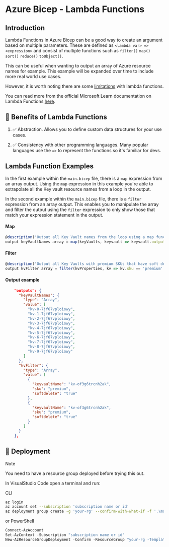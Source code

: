 # Azure Bicep - Lambda Functions

## Introduction

Lambda Functions in Azure Bicep can be a good way to create an argument based on multiple parameters. These are defined as `<lambda var> => <expression>` and consist of multiple functions such as `filter()` `map()` `sort()` `reduce()` `toObject()`.

This can be useful when wanting to output an array of Azure resource names for example. This example will be expanded over time to include more real world use cases.

However, it is worth noting there are some [limitations](https://learn.microsoft.com/en-us/azure/azure-resource-manager/bicep/bicep-functions-lambda?WT.mc_id=MVP_319025#limitations) with lambda functions.

You can read more from the official Microsoft Learn documentation on Lambda Functions [here](https://learn.microsoft.com/en-us/azure/azure-resource-manager/bicep/bicep-functions-lambda?WT.mc_id=MVP_319025).

## 📃 Benefits of Lambda Functions

1. ✅ Abstraction. Allows you to define custom data structures for your use cases.

2. ✅ Consistency with other programming languages. Many popular languages use the `=>` to represent the functions so it's familiar for devs.

## Lambda Function Examples

In the first example within the `main.bicep` file, there is a `map` expression from an array output. Using the `map` expression in this example you're able to extrapolate all the Key vault resource names from a loop in the output. 

In the second example within the `main.bicep` file, there is a `filter` expression from an array output. This enables you to manipulate the array and filter the output using the `filter` expression to only show those that match your expression statement in the output.

#### Map

```javascript
@description('Output all Key Vault names from the loop using a map function expression.')
output keyVaultNames array = map(keyVaults, keyvault => keyvault.outputs.name)
```

#### Filter

```javascript
@description('Output all Key Vaults with premium SKUs that have soft delete disabled.')
output kvFilter array = filter(kvProperties, kv => kv.sku == 'premium' && kv.softdelete == 'true')
```

#### Output example

```json
    "outputs": {
      "keyVaultNames": {
        "type": "Array",
        "value": [
          "kv-0-7jf67vploiowy",
          "kv-1-7jf67vploiowy",
          "kv-2-7jf67vploiowy",
          "kv-3-7jf67vploiowy",
          "kv-4-7jf67vploiowy",
          "kv-5-7jf67vploiowy",
          "kv-6-7jf67vploiowy",
          "kv-7-7jf67vploiowy",
          "kv-8-7jf67vploiowy",
          "kv-9-7jf67vploiowy"
        ]
      },
      "kvFilter": {
        "type": "Array",
        "value": [
          {
            "keyvaultName": "kv-of3g6trcnh2ak",
            "sku": "premium",
            "softdelete": "true"
          },
          {
            "keyvaultName": "kv-of3g6trcnh2ak",
            "sku": "premium",
            "softdelete": "true"
          }
        ]
      }
    },
```

## 🚀 Deployment

> [!NOTE]  
> You need to have a resource group deployed before trying this out.

In VisualStudio Code open a terminal and run:

CLI

```bash
az login
az account set --subscription 'subscription name or id'
az deployment group create -g 'your-rg' --confirm-with-what-if -f '.\main.bicep'
```

or PowerShell

```powershell
Connect-AzAccount
Set-AzContext -Subscription "subscription name or id"
New-AzResourceGroupDeployment -Confirm -ResourceGroup "your-rg -TemplateFile "main.bicep"
```
